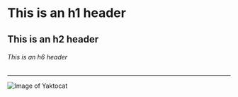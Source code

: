 # This is an h1 header
## This is an h2 header
###### This is an h6 header
*********************************************************************
![Image of Yaktocat](https://octodex.github.com/images/yaktocat.png)
